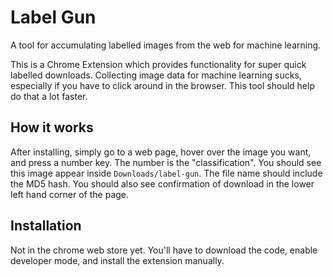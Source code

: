 Label Gun
================

A tool for accumulating labelled images from the web for machine learning.

This is a Chrome Extension which provides functionality for super quick labelled downloads.
Collecting image data for machine learning sucks, especially if you have to click around in the browser.
This tool should help do that a lot faster.

## How it works

After installing, simply go to a web page, hover over the image you want, and press a number key.
The number is the "classification".
You should see this image appear inside `Downloads/label-gun`.
The file name should include the MD5 hash.
You should also see confirmation of download in the lower left hand corner of the page.

## Installation

Not in the chrome web store yet. You'll have to download the code, enable developer mode, and install the extension manually.

